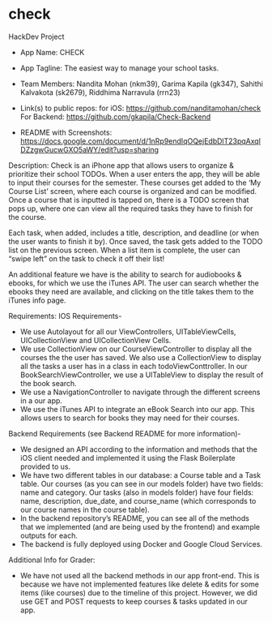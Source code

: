 # check
HackDev Project

* App Name: CHECK
* App Tagline: The easiest way to manage your school tasks.

* Team Members: Nandita Mohan (nkm39), Garima Kapila (gk347), Sahithi Kalvakota (sk2679), Riddhima Narravula (rrn23)

* Link(s) to public repos: 
for iOS: https://github.com/nanditamohan/check
For Backend: https://github.com/gkapila/Check-Backend

* README with Screenshots: https://docs.google.com/document/d/1nRp9endIqOQejEdbDlT23pqAxqlDZzgwGucwGXO5aWY/edit?usp=sharing

Description: 
Check is an iPhone app that allows users to organize & prioritize their school TODOs. When a user enters the app, they will be able to input their courses for the semester. These courses get added to the ‘My Course List’ screen, where each course is organized and can be modified. Once a course that is inputted is tapped on, there is a TODO screen that pops up, where one can view all the required tasks they have to finish for the course. 

Each task, when added, includes a title, description, and deadline (or when the user wants to finish it by). Once saved, the task gets added to the TODO list on the previous screen. When a list item is complete, the user can “swipe left” on the task to check it off their list! 

An additional feature we have is the ability to search for audiobooks & ebooks, for which we use the iTunes API. The user can search whether the ebooks they need are available, and clicking on the title takes them to the iTunes info page. 


Requirements:
IOS Requirements- 
- We use Autolayout for all our ViewControllers, UITableViewCells, UICollectionView and UICollectionView Cells.
- We use CollectionView on our CourseViewController to display all the courses the the user has saved. We also use a CollectionView to display all the tasks a user has in a class in each todoViewConttroller. In our BookSearchViewController, we use a UITableView to display the result of the book search.
- We use a NavigationController to navigate through the different screens in a our app.
- We use the iTunes API to integrate an eBook Search into our app. This allows users to search for books they may need for their courses.

Backend Requirements (see Backend README for more information)-
- We designed an API according to the information and methods that the iOS client needed and implemented it using the Flask Boilerplate provided to us. 
- We have two different tables in our database: a Course table and a Task table. Our courses (as you can see in our models folder) have two fields: name and category. Our tasks (also in models folder) have four fields: name, description, due_date, and course_name (which corresponds to our course names in the course table). 
- In the backend repository’s README, you can see all of the methods that we implemented (and are being used by the frontend) and example outputs for each. 
- The backend is fully deployed using Docker and Google Cloud Services.

Additional Info for Grader: 
- We have not used all the backend methods in our app front-end. This is because we have not implemented features like delete & edits for some items (like courses) due to the timeline of this project. However, we did use GET and POST requests to keep courses & tasks updated in our app. 
